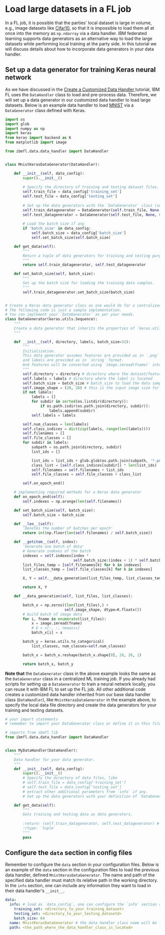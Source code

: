 # Load large datasets in a FL job

In a FL job, it is possible that the parties' local dataset is large in volume, e.g., image datasets like [Cifar10](https://en.wikipedia.org/wiki/CIFAR-10), 
so that it is impossible to load them all at once into the memory as `np.ndarray` via a data handler.
IBM federated learning supports data generators as an alternative way to load the large datasets 
while performing local training at the party side. 
In this tutorial we will discuss details about 
how to incorporate data generators in your data handler. 


## Set up a data generator for training Keras neural network
As we have discussed in the [Create a Customized Data Handler ](create_my_data_handler.md) tutorial, 
IBM FL uses the `DataHandler` class to load and pre-process data. 
Therefore, we will set up a data generator in our customized data handler to load large datasets.
Below is an example data handler to load [MNIST](https://en.wikipedia.org/wiki/MNIST_database) 
via a `DataGenerator` class defined with Keras.

```python
import os
import glob
import numpy as np
import keras
from keras import backend as K
from matplotlib import image

from ibmfl.data.data_handler import DataHandler


class MnistKerasDataGenerator(DataHandler):

    def __init__(self, data_config):
        super().__init__()
        
        # Specify the directory of training and testing dataset files.
        self.train_file = data_config['training_set']
        self.test_file = data_config['testing_set']
        
        # Set up the data generators with the `DataGenerator` class (see below for its definition)
        self.train_datagenerator = DataGenerator(self.train_file, None, 64)
        self.test_datagenerator = DataGenerator(self.test_file, None, 64)
        
        # Load the batch size if any
        if 'batch_size' in data_config:
            self.batch_size = data_config['batch_size']
            self.set_batch_size(self.batch_size)

    def get_data(self):
        """
        Return a tuple of data generators for training and testing purposes.
        """
        return self.train_datagenerator, self.test_datagenerator

    def set_batch_size(self, batch_size):
        """
        Set up the batch size for loading the training data samples.
        """
        self.train_datagenerator.set_batch_size(batch_size)


# Create a Keras data generator class as one would do for a centralized ML training job. 
# The following code is just a sample implementation. 
# You can implement your `DataGenerator` as per your needs.
class DataGenerator(keras.utils.Sequence):
    """
    Create a data generator that inherits the properties of `keras.utils.Sequence`.
    """

    def __init__(self, directory, labels, batch_size=32):
        """
        Initialization. 
        This data generator assumes features are provided as in `.png` format, 
        and labels are provided as in `string` format. 
        And features will be converted using `image.imread(fname)` into `numpy.ndarray`.
        """
        self.directory = directory # directory where the dataset/features are located 
        self.labels = labels # directory where the label is located
        self.batch_size = batch_size # batch_size to load the data samples
        self.image_shape = (28, 28) # this is the input image size for MNIST
        if not labels:
            labels = []
            for subdir in sorted(os.listdir(directory)):
                if os.path.isdir(os.path.join(directory, subdir)):
                    labels.append(subdir)
            self.labels = labels

        self.num_classes = len(labels)
        self.class_indices = dict(zip(labels, range(len(labels))))
        self.filenames = []
        self.file_classes = []
        for subdir in labels:
            subpath = os.path.join(directory, subdir)
            list_ids = []

            list_ids = list_ids + glob.glob(os.path.join(subpath, '*.png'))
            class_list = [self.class_indices[subdir]] * len(list_ids)
            self.filenames = self.filenames + list_ids
            self.file_classes = self.file_classes + class_list

        self.on_epoch_end()

    # implementing required methods for a Keras data generator
    def on_epoch_end(self):
        self.indexes = np.arange(len(self.filenames))

    def set_batch_size(self, batch_size):
        self.batch_size = batch_size

    def __len__(self):
        'Denotes the number of batches per epoch'
        return int(np.floor(len(self.filenames) / self.batch_size))

    def __getitem__(self, index):
        'Generate one batch of data'
        # Generate indexes of the batch
        indexes = self.indexes[index *
                               self.batch_size:(index + 1) * self.batch_size]
        list_files_temp = [self.filenames[k] for k in indexes]
        list_classes_temp = [self.file_classes[k] for k in indexes]

        X, Y = self.__data_generation(list_files_temp, list_classes_temp)

        return X, Y

    def __data_generation(self, list_files, list_classes):

        batch_x = np.zeros((len(list_files),) +
                           self.image_shape, dtype=K.floatx())
        # build batch of image data
        for i, fname in enumerate(list_files):
            x = image.imread(fname)
            # b = x[:, :, newaxis]
            batch_x[i] = x

        batch_y = keras.utils.to_categorical(
            list_classes, num_classes=self.num_classes)

        batch_x = batch_x.reshape(batch_x.shape[0], 28, 28, 1)

        return batch_x, batch_y
```
**Note that** the `DataGenerator` class in the above example looks the same as 
the `DataGenerator` class in a centralized ML training job. 
If you already had scripts for setting up a `DataGenerator` to train a neural network locally, 
you can reuse it with IBM FL to set up the FL job. 
All other additional code creates a customized data handler inherited from our base data handler class (`DataHandler`), 
like `MnistKerasDataGenerator` in the example above, 
to specify the local data file directory and create the data generators for your training and testing datasets.

```python
# your import statements
# remember to import your DataGenerator class or define it in this file

# imports from ibmfl lib
from ibmfl.data.data_handler import DataHandler


class MyDataHandler(DataHandler):
    """
    Data handler for your data generator.
    """
    def __init__(self, data_config):
        super().__init__()
        # Specify the directory of data files, like
        # self.train_file = data_config['training_set']
        # self.test_file = data_config['testing_set']
        # extract other additional parameters from `info` if any.
        # Set up the data generators with your definition of `DataGenerator` class.

    def get_data(self):
        """
        Gets training and testing data as data generators.
        
        :return: (self.train_datagenerator, self.test_datagenerator) # most build-in training modules expect data is returned in this format
        :rtype: `tuple` 
        """
        pass
```

## Configure the `data` section in config files
Remember to configure the `data` section in your configuration files. 
Below is an example of the `data` section in the configuration files to load the previous data handler, defined `MnistKerasDataGenerator`.
The name and path of the specified data handler must match its relative path in the working directory.
In the `info` section, one can include any information they want to load in their data handler's `__init__`.
```yaml
data:
  info: # load as `data_config`, one can configure the `info` section at will
    training_set: <directory_to_your_training_dataset>
    testing_set: <directory_to_your_testing_datasetd>
    batch_size: 64
  name: MnistKerasDataGenerator # the data handler class name will be loaded
  path: <the_path_where_the_data_handler_class_is_located> 
```
